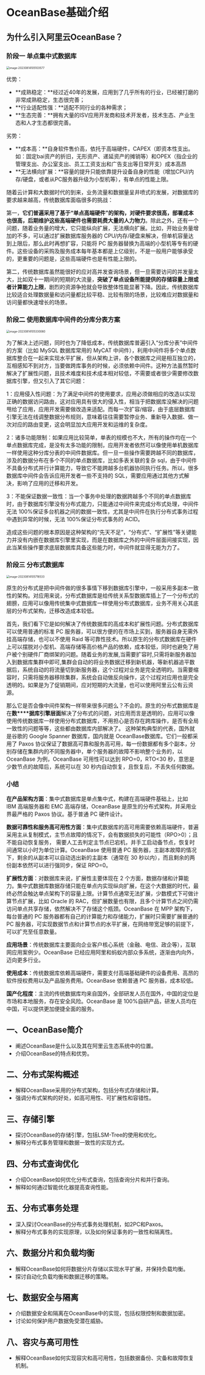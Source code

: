 # OceanBase基础介绍

## 为什么引入阿里云OceanBase？

### 阶段一 单点集中式数据库

<img src="/Users/zyw/Library/Application Support/typora-user-images/image-20230814105103577.png" alt="image-20230814105103577" style="zoom:50%;" />

优势：

- **成熟稳定：**经过近40年的发展，应用到了几乎所有的行业，已经被打磨的非常成熟稳定，生态很完善；
- **行业适配性强：**适配不同行业的各种需求；
- **生态完善：**拥有大量的ISV应用开发商和技术开发者，技术生态、产业生态和人才生态都很完善。

 劣势：

- **成本高：**自身软件售价高，依托于高端硬件，CAPEX（即资本性支出。如：固定bai资产的折旧，无形资产、递延资产的摊销等）和OPEX（指企业的管理支出、办公室支出、员工工资支出和广告支出等日常开支）成本高昂
- **无法横向扩展：**容量的提升只能依靠提升设备自身的性能（增加CPU/内存/硬盘，或者从PC服务器升级为小型机等），有单点的性能上限。

随着云计算和大数据时代的到来，业务流量和数据量呈井喷式的发展，对数据库的要求越来越高，传统数据库面临很多的挑战：

  第一，**它们普遍采用了基于“单点高端硬件”的架构，对硬件要求很高，部署成本也很高，后期维护这些高端硬件也需要耗费大量的人力物力**。除此之外，还有一个问题，随着业务量的增大，它只能纵向扩展，无法横向扩展。比如，开始业务量增加的不多，可以通过扩展数据库服务器的 CPU/内存/硬盘来解决，但单机容量达到上限后，那么此时再想扩容，只能将 PC 服务器替换为高端的小型机等专有的硬件。这些设备的采购及服务成本每年基本都是上亿级别，不是一般用户能够承受的，更重要的问题是，这些高端硬件也是有性能上限的。 

  第二，传统数据库虽然能很好的应对高并发查询场景，但一旦需要访问的并发量太大，比如双十一期间的短期的大流量，**突破了单点设备所能提供的存储容量上限或者计算能力上限**，剧烈的资源争抢就会导致整体性能显著下降。因此，传统数据库比较适合处理数据量和访问量都比较平稳、比较有限的场景，比较难应对数据量和访问量都快速增长的场景。

### 阶段二 使用数据库中间件的分库分表方案

<img src="/Users/zyw/Library/Application Support/typora-user-images/image-20230814105330060.png" alt="image-20230814105330060" style="zoom:50%;" />

为了解决上述问题，同时也为了降低成本，传统数据库普遍引入“分库分表”中间件的方案（比如 MySQL 数据库常用的 MyCAT 中间件），利用中间件将多个单点数据库整合在一起来实现水平扩展，但从架构上讲，各个数据库之间是相互独立的，互相感知不到对方，当要做跨库事务的时候，必须依赖中间件。这种方法虽然暂时解决了扩展性问题，且技术难度和技术成本相对较低，不需要或者很少需要修改数据库引擎，但又引入了其它问题：

1：应用侵入性问题：为了满足中间件的使用要求，应用必须做相应的改造以实现正确的数据访问路由，这对应用具有很大的侵入性，相当于把数据库没解决的问题甩给了应用，应用开发需要做改造来适配。而每一次扩容/缩容，由于底层数据库引擎无法在线调整数据分布规则，意味着往往需要暂停业务、重新导入数据、做一次对应的路由变更，这会明显加大应用开发和运维的复杂度。

2：诸多功能限制：如果应用比较简单，单表的规模也不大，所有的操作均在一个单点数据库完成，是没有太多功能的限制，应用开发者依然可以像使用单机数据库一样使用这种分库分表的中间件数据库。但一旦一些操作需要跨越不同的数据库，涉及的数据分布在多个不同的单点数据库，比如多表关联的复杂 sql，由于中间件不具备分布式并行计算能力，导致它不能跨越多台机器协同执行任务。所以，很多数据库中间件会告诉应用开发者一些不支持的 SQL，需要应用通过其他方式解决，影响了应用的迁移和开发。

3：不能保证数据一致性：当一个事务中处理的数据跨越多个不同的单点数据库时，由于数据库引擎没有分布式能力，只能通过中间件来完成分布式处理，中间件无法 100%保证多台机器之间的数据一致性，尤其是中间件在执行分布式事务过程中遇到异常的时候，无法 100%保证分布式事务的 ACID。 

造成这些问题的根本原因是这种架构的“先天不足”，“分布式”、“扩展性”等关键能力并没有内嵌在数据库引擎里实现，而是在数据库之外的中间件层面间接实现，因此当某些操作要求底层数据库具备这些能力时，中间件就显得无能为力了。 

### 阶段三 分布式数据库

<img src="/Users/zyw/Library/Application Support/typora-user-images/image-20230814105716533.png" alt="image-20230814105716533" style="zoom:50%;" />

原生的分布式是把中间件做的很多事情下移到数据库引擎中，一般采用多副本一致性的架构。对应用来说，分布式数据库是给传统关系型数据库插上了一个分布式的翅膀，应用可以像用传统集中式数据库一样使用分布式数据库，业务不用关心其底层的分布式架构，迁移改造成本较低。

首先，我们看下它是如何解决了传统数据库的高成本和扩展性问题。分布式数据库可以使用普通的标准 PC 服务器，可以很方便的在市场上买到，服务器自身无需外挂高端存储，也可以不使用 Raid 等可靠性技术。所以原生的分布式数据库在硬件上可以摆脱对小型机、高端存储等高价格产品的依赖，成本较低，同时也避免了用户被个别硬件厂商绑架的问题。随着业务的发展,当需要扩容时,只需将新服务器加入到数据库集群中即可,集群会自动的将业务数据迁移到新机器，等新机器追平数据后，系统自动的将流量切到新服务器，这个过程对业务是完全透明的。当需要缩容时，只需将服务器移除集群，系统会自动做反向操作，这个过程对应用也是完全透明的。如果是为了促销期间，应对短期的大流量，也可以使用阿里云公有云资源。

那么它是否会像中间件架构一样带来很多问题么？不会的。原生的分布式数据库是在**数****据库引擎层面**解决了分布式的问题，对应用而言是透明的，应用可以像使用传统数据库一样使用分布式数据库，不用担心是否存在跨库操作，是否有全局一致性的问题等等，这些都由数据库内部解决了。
这种架构典型的代表，国外就是谷歌的 Google Spanner 数据库，国内就是 OceanBase数据库。它们一般都采用了 Paxos 协议保证了数据高可靠和服务高可用，每一份数据都有多个副本，分别存储在集群内的不同服务器中，单个服务器的故障不影响整个业务的，以OceanBase 为例，OceanBase 可用性可以达到 RPO=0，RTO<30 秒，意思是少数节点的故障后，系统可以在 30 秒内自动恢复，且恢复后，不丢失任何数据。

### 小结

**在产品架构方面**：集中式数据库是单点集中式，构建在高端硬件基础上，比如 IBM 高端服务器和 EMC 高端存储，OceanBase 是原生的分布式架构，并采用业界最严格的 Paxos 协议。基于普通 PC 硬件设计。

**数据可靠性和服务高可用性方面**：集中式数据库的高可用需要依赖高端硬件，普遍采用主从复制模式，主节点故障的情况下，会有数据损失的可能性（RPO>0）；且不能自动恢复服务， 需要人工去判定主节点已宕机，并手工启动备节点，恢复时间通常以小时为单位计算。OceanBase 使用普通 PC 服务器，主副本故障的情况下，剩余的从副本可以自动选出新的主副本（通常在 30 秒以内），而且剩余的两份副本依然可以进行强同步，保证 RPO=0。

**扩展性方面**：对数据库来说，扩展性主要体现在 2 个方面，数据存储和计算能力。集中式数据库数据存储只能在单点内实现纵向扩展，在这个大数据的时代，最终必然会触达单点架构下的容量上限。计算节点通常无法扩展，少数模式下可做计算节点扩展，比如 Oracle 的 RAC，但扩展数量也有限，且多个计算节点之间仍需访问单点共享存储，依然解决不了存储这个瓶颈。OceanBase 在 MPP 架构下，每台普通的 PC 服务器都有自己的计算能力和存储能力，扩展时只需要扩展普通的 PC 服务器，可实现数据节点和计算节点的水平扩展，在网络带宽足够的前提下，可以扩充至任意数量。

**应用场景**：传统数据库主要面向企业客户核心系统（金融、电信、政企等），互联网应用案例少。OceanBase 已经应用阿里和蚂蚁内部众多系统，逐渐由内向外，迈向更多行业。

**使用成本**：传统数据库依赖高端硬件，需要支付高端基础硬件的设备费用、高昂的软件授权费用以及产品服务费用。OceanBase 依赖普通 PC 服务器，成本较低。

**国产化程度**：主流的传统数据库均来自国外，全部研发人员在国外，中国的定位是市场和本地服务，存在安全风险。OceanBase 是 100%自研产品，研发人员均在中国，可以提供更加便捷全面的服务。

## 一、OceanBase简介

- 阐述OceanBase是什么以及其在阿里云生态系统中的位置。
- 介绍OceanBase的特点和优势。

## 二、分布式架构概述

- 解释OceanBase采用的分布式架构，包括分布式存储和计算。
- 强调分布式架构的好处，如高可用性、可扩展性和容错性。

## 三、存储引擎

- 探讨OceanBase的存储引擎，包括LSM-Tree的使用和优化。
- 解释分布式事务管理和数据一致性的实现方式。

## 四、分布式查询优化

- 介绍OceanBase如何优化分布式查询，包括查询分片和并行查询。
- 解释如何通过智能优化器提高查询性能。

## 五、分布式事务处理

- 深入探讨OceanBase的分布式事务处理机制，如2PC和Paxos。
- 解释分布式事务的实现原理，以及如何保证事务的一致性和隔离性。

## 六、数据分片和负载均衡

- 解释OceanBase如何将数据分片存储以实现水平扩展，并保持负载均衡。
- 探讨自动化负载均衡和数据迁移的策略。

## 七、数据安全与隔离

- 介绍数据安全和隔离在OceanBase中的实现，包括权限控制和数据加密。
- 讨论如何保护用户数据免受潜在威胁。

## 八、容灾与高可用性

- 解释OceanBase如何实现容灾和高可用性，包括数据备份、灾备和故障恢复机制。